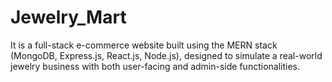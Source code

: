 # Jewelry_Mart
It is a full-stack e-commerce website built using the MERN stack (MongoDB, Express.js, React.js, Node.js), designed to simulate a real-world jewelry business with both user-facing and admin-side functionalities.
